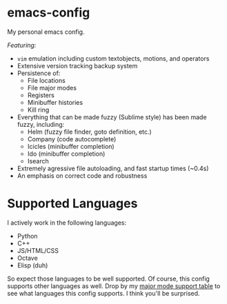 emacs-config
============

My personal emacs config.

*Featuring:*

 * `vim` emulation including custom textobjects, motions, and operators
 * Extensive version tracking backup system
 * Persistence of:
   * File locations
   * File major modes
   * Registers
   * Minibuffer histories
   * Kill ring
 * Everything that can be made fuzzy (Sublime style) has been made fuzzy, including:
   * Helm (fuzzy file finder, goto definition, etc.)
   * Company (code autocomplete)
   * Icicles (minibuffer completion)
   * Ido (minibuffer completion)
   * Isearch
 * Extremely agressive file autoloading, and fast startup times (~0.4s)
 * An emphasis on correct code and robustness

Supported Languages
===================

I actively work in the following languages:

  * Python
  * C++
  * JS/HTML/CSS
  * Octave
  * Elisp (duh)

So expect those languages to be well supported. Of course, this config supports other languages as well. Drop by my [major mode support table](https://github.com/PythonNut/emacs-config/wiki/Major-Mode-project) to see what languages this config supports. I think you'll be surprised.
